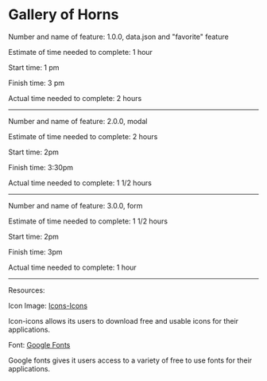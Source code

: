 # Gallery of Horns  

Number and name of feature: 1.0.0, data.json and "favorite" feature  

Estimate of time needed to complete: 1 hour  

Start time: 1 pm  

Finish time:  3 pm

Actual time needed to complete:  2 hours  

_________________________________________________________________________

Number and name of feature: 2.0.0, modal

Estimate of time needed to complete: 2 hours

Start time: 2pm

Finish time: 3:30pm

Actual time needed to complete: 1 1/2 hours

_________________________________________________________________________  

Number and name of feature: 3.0.0, form

Estimate of time needed to complete: 1 1/2 hours

Start time: 2pm

Finish time: 3pm

Actual time needed to complete: 1 hour
_________________________________________________________________________  

Resources:

Icon Image: [Icons-Icons](https://icon-icons.com/)

Icon-icons allows its users to download free and usable icons for their applications.  

Font: [Google Fonts](https://fonts.google.com/)  

Google fonts gives it users access to a variety of free to use fonts for their applications.  
